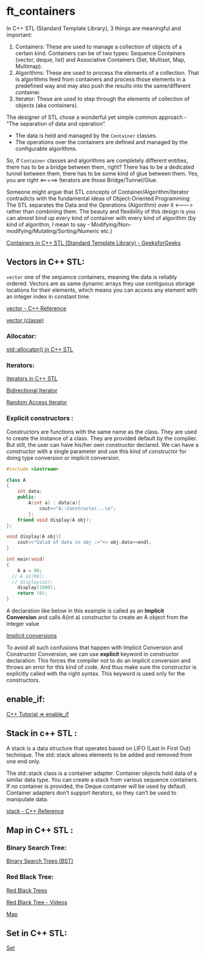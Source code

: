 # ft_containers

In C++ STL (Standard Template Library), 3 things are meaningful and important:

1. Containers: These are used to manage a collection of objects of a certain kind. Containers can be of two types: Sequence Containers (vector, deque, list) and Associative Containers (Set, Multiset, Map, Multimap).
2. Algorithms: These are used to process the elements of a collection. That is algorithms feed from containers and process those elements in a predefined way and may also push the results into the same/different container.
3. Iterator: These are used to step through the elements of collection of objects (aka containers).

The designer of STL chose a wonderful yet simple common approach - "The separation of data and operation".

- The data is held and managed by the `Container` classes.
- The operations over the containers are defined and managed by the configurable algorithms.

So, if `Container` classes and algorithms are completely different entities, there has to be a bridge between them, right? There has to be a dedicated tunnel between them, there has to be some kind of glue between them. Yes, you are right <=====> Iterators are those Bridge/Tunnel/Glue.

Someone might argue that STL concepts of Container/Algorithm/Iterator contradicts with the fundamental ideas of Object-Oriented Programming: The STL separates the Data and the Operations (Algorithm) over it <---> rather than combining them. The beauty and flexibility of this design is you can almost bind up every kind of container with every kind of algorithm (by kind of algorithm, I mean to say - Modifying/Non-modifying/Mutating/Sorting/Numeric etc.)

[Containers in C++ STL (Standard Template Library) - GeeksforGeeks](https://www.cplusplus.com/reference/stl/)

## Vectors in C++ STL:

`vector` one of the sequence containers, meaning the data is reliably ordered.  Vectors are as same dynamic arrays they use contiguous storage locations for their elements, which means you can access any element with an integer index in constant time.

[vector - C++ Reference](https://cplusplus.com/reference/vector/vector/)

[vector (classe)](https://docs.microsoft.com/fr-fr/cpp/standard-library/vector-class?view=msvc-160&viewFallbackFrom=vs-2019)

### Allocator:

[std::allocatpr() in C++ STL](https://www.cplusplus.com/reference/memory/allocator/)

### Iterators:

[Iterators in C++ STL](https://www.cplusplus.com/reference/iterator/)

[Bidirectional Iterator](https://www.cplusplus.com/reference/iterator/BidirectionalIterator/)

[Random Access Iterator](https://www.cplusplus.com/reference/iterator/RandomAccessIterator/)

### Explicit constructors :

Constructors are functions with the same name as the class. They are used to create the instance of a class. They are provided default by the compiler. But still, the user can have his/her own constructor declared. We can have a constructor with a single parameter and use this kind of constructor for doing type conversion or implicit conversion.

```cpp
#include <iostream>

class A
{
	int data;
	public:
		A(int a) : data(a){
		    cout<<"A::Constructor...\n";
		};
	friend void display(A obj);
};

void display(A obj){
    cout<<"Valud of data in obj :="<< obj.data<<endl;
}

int main(void)
{
	A a = 98;
  // A a1(99);
  // display(a1);
	display(1000);
	return (0);
}
```

A declaration like below in this example is called as an **Implicit Conversion** and calls A(int a) constructor to create an A object from the integer value

[Implicit conversions](https://en.cppreference.com/w/cpp/language/implicit_conversion)

To avoid all such confusions that happen with Implicit Conversion and Constructor Conversion, we can use **explicit** keyword in constructor declaration. This forces the compiler not to do an implicit conversion and throws an error for this kind of code. And thus make sure the constructor is explicitly called with the right syntax. This keyword is used only for the constructors.

## enable_if:

[C++ Tutorial => enable_if](https://www.cplusplus.com/reference/type_traits/enable_if/)

## Stack  in c++ STL :

A stack is a data structure that operates based on LIFO (Last In First Out) technique. The std::stack allows elements to be added and removed from one end only.

The std::stack class is a container adapter. Container objects hold data of a similar data type. You can create a stack from various sequence containers. If no container is provided, the Deque container will be used by default. Container adapters don’t support iterators, so they can’t be used to manipulate data.

[stack - C++ Reference](https://www.cplusplus.com/reference/stack/stack/)

## Map in C++ STL :

### Binary Search Tree:

[Binary Search Trees (BST)](https://algorithmtutor.com/Data-Structures/Tree/Binary-Search-Trees/)

### Red Black Tree:

[Red Black Trees](https://algorithmtutor.com/Data-Structures/Tree/Red-Black-Trees/)

[Red Black Tree - Videos](https://www.youtube.com/watch?v=nMExd4DthdA&list=PLpPXw4zFa0uKKhaSz87IowJnOTzh9tiBk&index=66)

[Map](https://www.cplusplus.com/reference/map/map/)

## Set in C++ STL:

[Set](https://www.cplusplus.com/reference/set/set/)